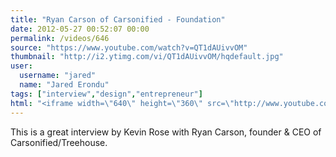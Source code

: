 ```yaml
---
title: "Ryan Carson of Carsonified - Foundation"
date: 2012-05-27 00:52:07 00:00
permalink: /videos/646
source: "https://www.youtube.com/watch?v=QT1dAUivvOM"
thumbnail: "http://i2.ytimg.com/vi/QT1dAUivvOM/hqdefault.jpg"
user:
  username: "jared"
  name: "Jared Erondu"
tags: ["interview","design","entrepreneur"]
html: "<iframe width=\"640\" height=\"360\" src=\"http://www.youtube.com/embed/QT1dAUivvOM?wmode=transparent&fs=1&feature=oembed\" frameborder=\"0\" allowfullscreen></iframe>"
---
```


This is a great interview by Kevin Rose with Ryan Carson, founder & CEO of Carsonified/Treehouse.